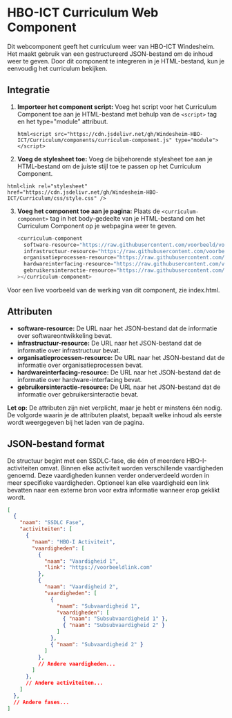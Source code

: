 # HBO-ICT Curriculum Web Component

Dit webcomponent geeft het curriculum weer van HBO-ICT Windesheim. Het maakt gebruik van een gestructureerd JSON-bestand om de inhoud weer te geven. Door dit component te integreren in je HTML-bestand, kun je eenvoudig het curriculum bekijken.

## Integratie

1. **Importeer het component script:** Voeg het script voor het Curriculum Component toe aan je HTML-bestand met behulp van de `<script>` tag en het type="module" attribuut.

    ```html<script src="https://cdn.jsdelivr.net/gh/Windesheim-HBO-ICT/Curriculum/components/curriculum-component.js" type="module"></script>```

2. **Voeg de stylesheet toe:** Voeg de bijbehorende stylesheet toe aan je HTML-bestand om de juiste stijl toe te passen op het Curriculum Component.

 ```html<link rel="stylesheet" href="https://cdn.jsdelivr.net/gh/Windesheim-HBO-ICT/Curriculum/css/style.css" />```

3. **Voeg het component toe aan je pagina:** Plaats de `<curriculum-component>` tag in het body-gedeelte van je HTML-bestand om het Curriculum Component op je webpagina weer te geven.

   ```javascript
   <curriculum-component
     software-resource="https://raw.githubusercontent.com/voorbeeld/voorbeeld.software.json"
     infrastructuur-resource="https://raw.githubusercontent.com/voorbeeld/voorbeeld.infrastructuur.json"
     organisatieprocessen-resource="https://raw.githubusercontent.com/voorbeeld/voorbeeld.organisatieprocessen.json"
     hardwareinterfacing-resource="https://raw.githubusercontent.com/voorbeeld/voorbeeld.hardwareinterfacing.json"
     gebruikersinteractie-resource="https://raw.githubusercontent.com/voorbeeld/voorbeeld.gebruikersinteractie.json"
   ></curriculum-component>
   ```

Voor een live voorbeeld van de werking van dit component, zie index.html.

## Attributen

- **software-resource:** De URL naar het JSON-bestand dat de informatie over softwareontwikkeling bevat.
- **infrastructuur-resource:** De URL naar het JSON-bestand dat de informatie over infrastructuur bevat.
- **organisatieprocessen-resource:** De URL naar het JSON-bestand dat de informatie over organisatieprocessen bevat.
- **hardwareinterfacing-resource:** De URL naar het JSON-bestand dat de informatie over hardware-interfacing bevat.
- **gebruikersinteractie-resource:** De URL naar het JSON-bestand dat de informatie over gebruikersinteractie bevat.

**Let op:** De attributen zijn niet verplicht, maar je hebt er minstens één nodig. De volgorde waarin je de attributen plaatst, bepaalt welke inhoud als eerste wordt weergegeven bij het laden van de pagina.

## JSON-bestand format

De structuur begint met een SSDLC-fase, die één of meerdere HBO-I-activiteiten omvat. Binnen elke activiteit worden verschillende vaardigheden genoemd. Deze vaardigheden kunnen verder onderverdeeld worden in meer specifieke vaardigheden. Optioneel kan elke vaardigheid een link bevatten naar een externe bron voor extra informatie wanneer erop geklikt wordt.

```JSON
[
  {
    "naam": "SSDLC Fase",
    "activiteiten": [
      {
        "naam": "HBO-I Activiteit",
        "vaardigheden": [
          {
            "naam": "Vaardigheid 1",
            "link": "https://voorbeeldlink.com"
          },
          {
            "naam": "Vaardigheid 2",
            "vaardigheden": [
              {
                "naam": "Subvaardigheid 1",
                "vaardigheden": [
                  { "naam": "Subsubvaardigheid 1" },
                  { "naam": "Subsubvaardigheid 2" }
                ]
              },
              { "naam": "Subvaardigheid 2" }
            ]
          },
          // Andere vaardigheden...
        ]
      },
      // Andere activiteiten...
    ]
  },
  // Andere fases...
]


```
